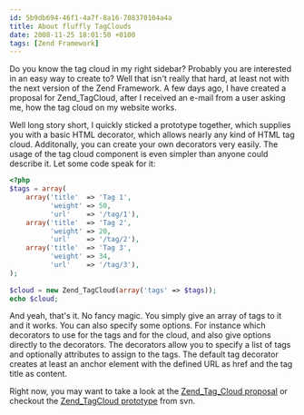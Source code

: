 ```yaml
---
id: 5b9db694-46f1-4a7f-8a16-788370104a4a
title: About fluffly TagClouds
date: 2008-11-25 18:01:50 +0100
tags: [Zend Framework]
---
```


Do you know the tag cloud in my right sidebar? Probably you are interested in an easy way to create to? Well that isn't really that hard, at least not with the next version of the Zend Framework. A few days ago, I have created a proposal for Zend_TagCloud, after I received an e-mail from a user asking me, how the tag cloud on my website works.

Well long story short, I quickly sticked a prototype together, which supplies you with a basic HTML decorator, which allows nearly any kind of HTML tag cloud. Additonally, you can create your own decorators very easily. The usage of the tag cloud component is even simpler than anyone could describe it. Let some code speak for it:

```php
<?php
$tags = array( 
    array('title'  => 'Tag 1', 
          'weight' => 50, 
          'url'    => '/tag/1'), 
    array('title'  => 'Tag 2', 
          'weight' => 20, 
          'url'    => '/tag/2'), 
    array('title'  => 'Tag 3', 
          'weight' => 34, 
          'url'    => '/tag/3'), 
); 
 
$cloud = new Zend_TagCloud(array('tags' => $tags)); 
echo $cloud; ```

And yeah, that's it. No fancy magic. You simply give an array of tags to it and it works. You can also specify some options. For instance which decorators to use for the tags and for the cloud, and also give options directly to the decorators. The decorators allow you to specify a list of tags and optionally attributes to assign to the tags. The default tag decorator creates at least an anchor element with the defined URL as href and the tag title as content.

Right now, you may want to take a look at the [Zend_Tag_Cloud proposal](http://framework.zend.com/wiki/display/ZFPROP/Zend_TagCloud+-+Ben+Scholzen) or checkout the [Zend_TagCloud prototype](http://framework.zend.com/svn/framework/standard/branches/user/dasprid/TagCloud) from svn.